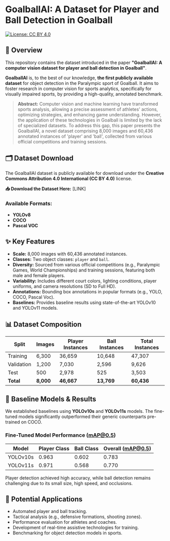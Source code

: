 # GoalballAI: A Dataset for Player and Ball Detection in Goalball

[![License: CC BY 4.0](https://img.shields.io/badge/License-CC_BY_4.0-lightgrey.svg)](https://creativecommons.org/licenses/by/4.0/)

## 📖 Overview

This repository contains the dataset introduced in the paper **"GoalballAI: A computer vision dataset for player and ball detection in Goalball"**.

**GoalballAI** is, to the best of our knowledge, **the first publicly available dataset** for object detection in the Paralympic sport of Goalball. It aims to foster research in computer vision for sports analytics, specifically for visually impaired sports, by providing a high-quality, annotated benchmark.

> **Abstract:** Computer vision and machine learning have transformed sports analysis, allowing a precise assessment of athletes' actions, optimizing strategies, and enhancing game understanding. However, the application of these technologies in Goalball is limited by the lack of specialized datasets. To address this gap, this paper presents the GoalballAI, a novel dataset comprising 8,000 images and 60,436 annotated instances of 'player' and 'ball', collected from various official competitions and training sessions.

## 🗂️ Dataset Download

The GoalballAI dataset is publicly available for download under the **Creative Commons Attribution 4.0 International (CC BY 4.0)** license.

**📥 Download the Dataset Here:** [LINK]

### Available Formats:
- **YOLOv8** 
- **COCO** 
- **Pascal VOC**
  
## ✨ Key Features

*   **Scale:** 8,000 images with 60,436 annotated instances.
*   **Classes:** Two object classes: `player` and `ball`.
*   **Diversity:** Sourced from various official competitions (e.g., Paralympic Games, World Championships) and training sessions, featuring both male and female players.
*   **Variability:** Includes different court colors, lighting conditions, player uniforms, and camera resolutions (SD to Full HD).
*   **Annotations:** Bounding box annotations in popular formats (e.g., YOLO, COCO, Pascal Voc).
*   **Baselines:** Provides baseline results using state-of-the-art YOLOv10 and YOLOv11 models.

## 📊 Dataset Composition

| Split       | Images | Player Instances | Ball Instances | Total Instances |
|-------------|--------|------------------|----------------|-----------------|
| Training    | 6,300  | 36,659           | 10,648         | 47,307          |
| Validation  | 1,200  | 7,030            | 2,596          | 9,626           |
| Test        | 500    | 2,978            | 525            | 3,503           |
| **Total**   | **8,000** | **46,667**       | **13,769**     | **60,436**      |

## 🚀 Baseline Models & Results

We established baselines using **YOLOv10s** and **YOLOv11s** models. The fine-tuned models significantly outperformed their generic counterparts pre-trained on COCO.

### Fine-Tuned Model Performance (mAP@0.5)

| Model     | Player Class | Ball Class | Overall (mAP@0.5) |
|-----------|--------------|------------|-------------------|
| YOLOv10s  | 0.963        | 0.602      | 0.783             |
| YOLOv11s  | 0.971        | 0.568      | 0.770             |

Player detection achieved high accuracy, while ball detection remains challenging due to its small size, high speed, and occlusions.

## 🎯 Potential Applications

*   Automated player and ball tracking.
*   Tactical analysis (e.g., defensive formations, shooting zones).
*   Performance evaluation for athletes and coaches.
*   Development of real-time assistive technologies for training.
*   Benchmarking for object detection models in sports.
